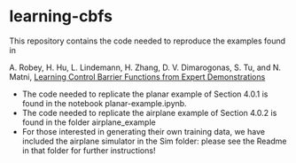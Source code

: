 # learning-cbfs
This repository contains the code needed to reproduce the examples found in 

A. Robey, H. Hu, L. Lindemann, H. Zhang, D. V. Dimarogonas, S. Tu, and N. Matni, [Learning Control Barrier Functions from Expert Demonstrations](https://arxiv.org/abs/2004.03315)

- The code needed to replicate the planar example of Section 4.0.1 is found in the notebook planar-example.ipynb.
- The code needed to replicate the airplane example of Section 4.0.2 is found in the folder airplane_example
- For those interested in generating their own training data, we have included the airplane simulator in the Sim folder: please see the Readme in that folder for further instructions!

